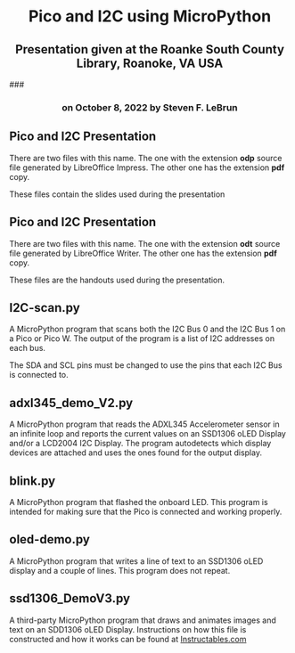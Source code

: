 # <h1 align="center">Pico and I2C using MicroPython</h1>
<h2 align="center">Presentation given at the Roanke South County Library, Roanoke, VA USA</h2>
### <h3 align="center">on October 8, 2022  by Steven F. LeBrun</h3>


## Pico and I2C Presentation
There are two files with this name.  The one with the extension **odp** source file generated by LibreOffice Impress.  The other one has the extension **pdf** copy.

These files contain the slides used during the presentation

## Pico and I2C Presentation
There are two files with this name.  The one with the extension **odt** source file generated by LibreOffice Writer.  The other one has the extension **pdf** copy.

These files are the handouts used during the presentation.  

## I2C-scan.py
A MicroPython program that scans both the I2C Bus 0 and the I2C Bus 1 on a Pico or Pico W.  The output of the program is a list of I2C addresses on each bus.

The SDA and SCL pins must be changed to use the pins that each I2C Bus is connected to.

## adxl345_demo_V2.py
A MicroPython program that reads the ADXL345 Accelerometer sensor in an infinite loop and reports the current values on an SSD1306 oLED Display and/or a LCD2004 I2C Display.  The program autodetects which display devices are attached and uses the ones found for the output display.

## blink.py
A MicroPython program that flashed the onboard LED.  This program is intended for making sure that the Pico is connected and working properly.

## oled-demo.py
A MicroPython program that writes a line of text to an SSD1306 oLED display and a couple of lines.  This program does not repeat.

## ssd1306_DemoV3.py
A third-party MicroPython program that draws and animates images and text on an SDD1306 oLED Display.  Instructions on how this file is constructed and how it works can be found at [Instructables.com](https://www.instructables.com/SSD1306-With-Raspberry-Pi-Pico/)
